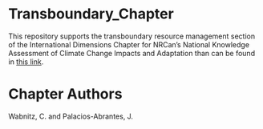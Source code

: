 # Transboundary_Chapter

This repository supports the transboundary resource management section of the International Dimensions Chapter for NRCan’s National Knowledge Assessment of Climate Change Impacts and Adaptation than can be found in [this link](https://changingclimate.ca/site/assets/uploads/sites/3/2020/05/Chapter-9_International-Dimensions_Final_EN-1.pdf).

# Chapter Authors
Wabnitz, C. and  Palacios-Abrantes, J.
